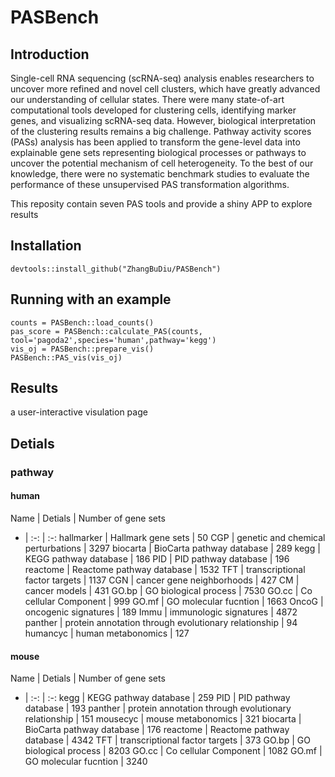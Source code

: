 # PASBench


## Introduction
Single-cell RNA sequencing (scRNA-seq) analysis enables researchers to uncover more refined and novel cell clusters, which have greatly advanced our understanding of cellular states. There were many state-of-art computational tools developed for clustering cells, identifying marker genes, and visualizing scRNA-seq data. However, biological interpretation of the clustering results remains a big challenge. Pathway activity scores (PASs) analysis has been applied to transform the gene-level data into explainable gene sets representing biological processes or pathways to uncover the potential mechanism of cell heterogeneity. To the best of our knowledge, there were no systematic benchmark studies to evaluate the performance of these unsupervised PAS transformation algorithms.

This reposity contain seven PAS tools and provide a shiny APP to explore results

## Installation
```
devtools::install_github("ZhangBuDiu/PASBench")
```

## Running with an example
```
counts = PASBench::load_counts()
pas_score = PASBench::calculate_PAS(counts, tool='pagoda2',species='human',pathway='kegg')
vis_oj = PASBench::prepare_vis()
PASBench::PAS_vis(vis_oj)
```

## Results
a user-interactive visulation page


## Detials
### pathway
#### human
Name | Detials  | Number of gene sets
- | :-: | :-: 
hallmarker | Hallmark gene sets | 50
CGP | genetic and chemical perturbations | 3297
biocarta | BioCarta pathway database | 289
kegg | KEGG pathway database | 186
PID | PID pathway database | 196
reactome | Reactome pathway database | 1532
TFT | transcriptional factor targets | 1137
CGN | cancer gene neighborhoods | 427
CM | cancer models | 431
GO.bp | GO biological process | 7530
GO.cc | Co cellular Component | 999
GO.mf | GO molecular fucntion | 1663
OncoG | oncogenic signatures | 189
Immu | immunologic signatures | 4872
panther | protein annotation through evolutionary relationship | 94
humancyc | human metabonomics | 127


#### mouse
Name | Detials  | Number of gene sets
- | :-: | :-: 
kegg | KEGG pathway database | 259
PID | PID pathway database | 193
panther | protein annotation through evolutionary relationship | 151
mousecyc | mouse metabonomics | 321
biocarta | BioCarta pathway database | 176
reactome | Reactome pathway database | 4342
TFT | transcriptional factor targets | 373
GO.bp | GO biological process | 8203
GO.cc | Co cellular Component | 1082
GO.mf | GO molecular fucntion | 3240

